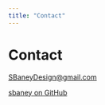 ```yaml
---
title: "Contact"
---
```


# Contact

[SBaneyDesign@gmail.com](mailto:sbaneydesign@gmail.com)

[sbaney on GitHub](https://github.com/sbaney)
